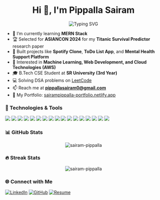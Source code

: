 <h1 align="center">Hi 👋, I'm Pippalla Sairam</h1>

<p align="center">
  <img src="https://readme-typing-svg.demolab.com?font=Fira+Code&weight=600&size=22&pause=1000&color=0E75B6&center=true&vCenter=true&width=600&lines=Aspiring+Software+Developer;MERN+Stack+Developer;ML+Enthusiast;Cloud+in+AWS" alt="Typing SVG" />
</p>

- 🌱 I’m currently learning **MERN Stack**
- 🏆 Selected for **ASIANCON 2024** for my **Titanic Survival Predictor** research paper
- 🚀 Built projects like **Spotify Clone**, **ToDo List App**, and **Mental Health Support Platform**
- 🎯 Interested in **Machine Learning, Web Development, and Cloud Technologies (AWS)**
- 🎓 B.Tech CSE Student at **SR University (3rd Year)**
- 💻 Solving DSA problems on [LeetCode](https://leetcode.com/u/sairam_pippalla)
- 📫 Reach me at **[pippallasairam0@gmail.com](mailto:pippallasairam0@gmail.com)**
- 📜 My Portfolio: [sairampippalla-portfolio.netlify.app](https://sairampippalla-portfolio.netlify.app/)

### 🚀 Technologies & Tools
<p>
  <img src="https://img.shields.io/badge/Python-3776AB?style=for-the-badge&logo=python&logoColor=white" />
  <img src="https://img.shields.io/badge/C-00599C?style=for-the-badge&logo=c&logoColor=white" />
  <img src="https://img.shields.io/badge/Java-ED8B00?style=for-the-badge&logo=java&logoColor=white" />
  <img src="https://img.shields.io/badge/HTML5-E34F26?style=for-the-badge&logo=html5&logoColor=white" />
  <img src="https://img.shields.io/badge/CSS3-1572B6?style=for-the-badge&logo=css3&logoColor=white" />
  <img src="https://img.shields.io/badge/JavaScript-F7DF1E?style=for-the-badge&logo=javascript&logoColor=black" />
  <img src="https://img.shields.io/badge/React-61DAFB?style=for-the-badge&logo=react&logoColor=black" />
  <img src="https://img.shields.io/badge/Node.js-339933?style=for-the-badge&logo=node.js&logoColor=white" />
  <img src="https://img.shields.io/badge/Express.js-000000?style=for-the-badge&logo=express&logoColor=white" />
  <img src="https://img.shields.io/badge/MongoDB-4EA94B?style=for-the-badge&logo=mongodb&logoColor=white" />
  <img src="https://img.shields.io/badge/MySQL-4479A1?style=for-the-badge&logo=mysql&logoColor=white" />
  <img src="https://img.shields.io/badge/TailwindCSS-38B2AC?style=for-the-badge&logo=tailwind-css&logoColor=white" />
  <img src="https://img.shields.io/badge/Bootstrap-7952B3?style=for-the-badge&logo=bootstrap&logoColor=white" />
  <img src="https://img.shields.io/badge/Git-F05032?style=for-the-badge&logo=git&logoColor=white" />
  <img src="https://img.shields.io/badge/GitHub-181717?style=for-the-badge&logo=github&logoColor=white" />
  <img src="https://img.shields.io/badge/VSCode-007ACC?style=for-the-badge&logo=visual-studio-code&logoColor=white" />
  <img src="https://img.shields.io/badge/AWS-FF9900?style=for-the-badge&logo=amazonaws&logoColor=white" />
</p>

### 📊 GitHub Stats
<p align="center">
  <img src="https://github-readme-stats.vercel.app/api?username=pippalla-sairam&show_icons=true&theme=tokyonight" alt="sairam-pippalla" />
</p>

### 🔥 Streak Stats
<p align="center">
  <img src="https://streak-stats.demolab.com?user=pippalla-sairam&theme=tokyonight&hide_border=true" alt="sairam-pippalla" />
</p>

### 🌐 Connect with Me
[![LinkedIn](https://img.shields.io/badge/LinkedIn-0A66C2?style=for-the-badge&logo=linkedin&logoColor=white)](https://www.linkedin.com/in/sairam-pippalla-a3bb3a2b7/)
[![GitHub](https://img.shields.io/badge/GitHub-171515?style=for-the-badge&logo=github&logoColor=white)](https://github.com/pippalla-sairam)
[![Resume](https://img.shields.io/badge/Resume-FF5733?style=for-the-badge&logo=google-drive&logoColor=white)](https://drive.google.com/file/d/1HnALD37we3gAlA6BVFsu2vG-fsuv5tTt/view?usp=sharing)
